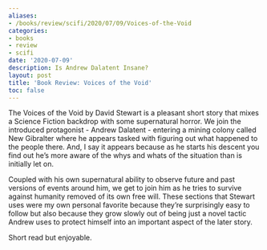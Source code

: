 ```yaml
---
aliases:
- /books/review/scifi/2020/07/09/Voices-of-the-Void
categories:
- books
- review
- scifi
date: '2020-07-09'
description: Is Andrew Dalatent Insane?
layout: post
title: 'Book Review: Voices of the Void'
toc: false
---
```


The Voices of the Void by David Stewart is a pleasant short story that mixes a Science Fiction backdrop with some supernatural horror. We join the introduced protagonist - Andrew Dalatent  - entering a mining colony called New Gibralter where he appears tasked with figuring out what happened to the people there. And, I say it appears because as he starts his descent you find out he’s more aware of the whys and whats of the situation than is initially let on.

Coupled with his own supernatural ability to observe future and past versions of events around him, we get to join him as he tries to survive against humanity removed of its own free will. These sections that Stewart uses were my own personal favorite because they’re surprisingly easy to follow but also because they grow slowly out of being just a novel tactic Andrew uses to protect himself into an important aspect of the later story.

Short read but enjoyable.
